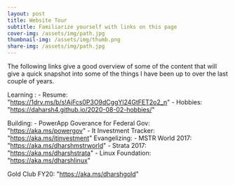 ```yaml
---
layout: post
title: Website Tour
subtitle: Familiarize yourself with links on this page
cover-img: /assets/img/path.jpg
thumbnail-img: /assets/img/thumb.png
share-img: /assets/img/path.jpg
---
```


The following links give a good overview of some of the content that will give a quick snapshot into some of the things I have been up to over the last couple of years. 

Learning  :
    - Resume: "https://1drv.ms/b/s!AjFcs0P3O9dCggYl24GtFET2o2_n"
    - Hobbies: "https://daharsh4.github.io/2020-08-02-hobbies/"
    
 Building: 
    - PowerApp Goverance for Federal Gov: "https://aka.ms/powergov"
    - It Investment Tracker: "https://aka.ms/itinvestment"
Evangelizing:
    - MSTR World 2017: "https://aka.ms/dharshmstrworld"
    - Strata 2017: "https://aka.ms/dharshstrata"
    - Linux Foundation: "https://aka.ms/dharshlinux"
 
 Gold Club FY20: "https://aka.ms/dharshgold"
